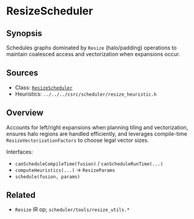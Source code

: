# ResizeScheduler

## Synopsis
Schedules graphs dominated by `Resize` (halo/padding) operations to maintain coalesced access and vectorization when expansions occur.

## Sources
- Class: [`ResizeScheduler`](../../../csrc/scheduler/resize.h#L19)
- Heuristics: `../../../csrc/scheduler/resize_heuristic.h`

## Overview
Accounts for left/right expansions when planning tiling and vectorization, ensures halo regions are handled efficiently, and leverages compile-time `ResizeVectorizationFactors` to choose legal vector sizes.

Interfaces:
- `canScheduleCompileTime(fusion)` / `canScheduleRunTime(...)`
- `computeHeuristics(...)` → `ResizeParams`
- `schedule(fusion, params)`

## Related
- `Resize` IR op; `scheduler/tools/resize_utils.*`
